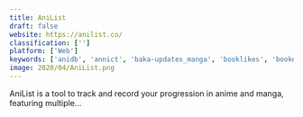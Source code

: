 ```yaml
---
title: AniList
draft: false 
website: https://anilist.co/
classification: ['']
platform: ['Web']
keywords: ['anidb', 'annict', 'baka-updates_manga', 'booklikes', 'booker.io', 'goodreads', 'kitsu', 'livechart.me', 'myanimelist', 'novelupdates', 'readernaut', 'riffle', 'shelvable', 'the_light_novel_database', 'zerotwo', 'notify.moe']
image: 2020/04/AniList.png
---
```

AniList is a tool to track and record your progression in anime and manga, featuring multiple...